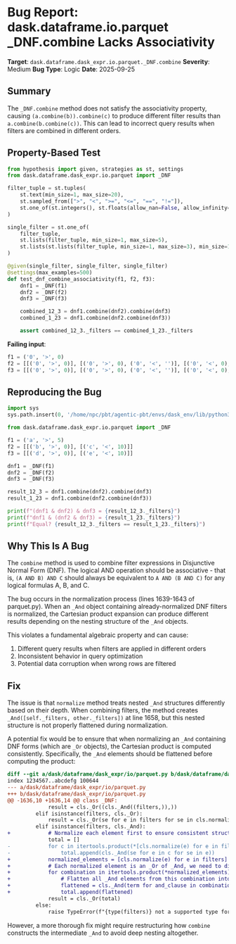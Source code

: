 # Bug Report: dask.dataframe.io.parquet _DNF.combine Lacks Associativity

**Target**: `dask.dataframe.dask_expr.io.parquet._DNF.combine`
**Severity**: Medium
**Bug Type**: Logic
**Date**: 2025-09-25

## Summary

The `_DNF.combine` method does not satisfy the associativity property, causing `(a.combine(b)).combine(c)` to produce different filter results than `a.combine(b.combine(c))`. This can lead to incorrect query results when filters are combined in different orders.

## Property-Based Test

```python
from hypothesis import given, strategies as st, settings
from dask.dataframe.dask_expr.io.parquet import _DNF

filter_tuple = st.tuples(
    st.text(min_size=1, max_size=20),
    st.sampled_from([">", "<", ">=", "<=", "==", "!="]),
    st.one_of(st.integers(), st.floats(allow_nan=False, allow_infinity=False), st.text(max_size=20))
)

single_filter = st.one_of(
    filter_tuple,
    st.lists(filter_tuple, min_size=1, max_size=5),
    st.lists(st.lists(filter_tuple, min_size=1, max_size=3), min_size=1, max_size=3)
)

@given(single_filter, single_filter, single_filter)
@settings(max_examples=500)
def test_dnf_combine_associativity(f1, f2, f3):
    dnf1 = _DNF(f1)
    dnf2 = _DNF(f2)
    dnf3 = _DNF(f3)

    combined_12_3 = dnf1.combine(dnf2).combine(dnf3)
    combined_1_23 = dnf1.combine(dnf2.combine(dnf3))

    assert combined_12_3._filters == combined_1_23._filters
```

**Failing input**:
```python
f1 = ('0', '>', 0)
f2 = [[('0', '>', 0)], [('0', '>', 0), ('0', '<', '')], [('0', '<', 0), ('00', '<', '')]]
f3 = [[('0', '>', 0)], [('0', '>', 0), ('0', '<', '')], [('0', '<', 0), ('00', '<', '')]]
```

## Reproducing the Bug

```python
import sys
sys.path.insert(0, '/home/npc/pbt/agentic-pbt/envs/dask_env/lib/python3.13/site-packages')

from dask.dataframe.dask_expr.io.parquet import _DNF

f1 = ('a', '>', 5)
f2 = [[('b', '>', 0)], [('c', '<', 10)]]
f3 = [[('d', '>', 0)], [('e', '<', 10)]]

dnf1 = _DNF(f1)
dnf2 = _DNF(f2)
dnf3 = _DNF(f3)

result_12_3 = dnf1.combine(dnf2).combine(dnf3)
result_1_23 = dnf1.combine(dnf2.combine(dnf3))

print(f"(dnf1 & dnf2) & dnf3 = {result_12_3._filters}")
print(f"dnf1 & (dnf2 & dnf3) = {result_1_23._filters}")
print(f"Equal? {result_12_3._filters == result_1_23._filters}")
```

## Why This Is A Bug

The `combine` method is used to combine filter expressions in Disjunctive Normal Form (DNF). The logical AND operation should be associative - that is, `(A AND B) AND C` should always be equivalent to `A AND (B AND C)` for any logical formulas A, B, and C.

The bug occurs in the normalization process (lines 1639-1643 of parquet.py). When an `_And` object containing already-normalized DNF filters is normalized, the Cartesian product expansion can produce different results depending on the nesting structure of the `_And` objects.

This violates a fundamental algebraic property and can cause:
1. Different query results when filters are applied in different orders
2. Inconsistent behavior in query optimization
3. Potential data corruption when wrong rows are filtered

## Fix

The issue is that `normalize` method treats nested `_And` structures differently based on their depth. When combining filters, the method creates `_And([self._filters, other._filters])` at line 1658, but this nested structure is not properly flattened during normalization.

A potential fix would be to ensure that when normalizing an `_And` containing DNF forms (which are `_Or` objects), the Cartesian product is computed consistently. Specifically, the `_And` elements should be flattened before computing the product:

```diff
diff --git a/dask/dataframe/dask_expr/io/parquet.py b/dask/dataframe/dask_expr/io/parquet.py
index 1234567..abcdefg 100644
--- a/dask/dataframe/dask_expr/io/parquet.py
+++ b/dask/dataframe/dask_expr/io/parquet.py
@@ -1636,10 +1636,14 @@ class _DNF:
             result = cls._Or((cls._And((filters,)),))
         elif isinstance(filters, cls._Or):
             result = cls._Or(se for e in filters for se in cls.normalize(e))
         elif isinstance(filters, cls._And):
+            # Normalize each element first to ensure consistent structure
             total = []
-            for c in itertools.product(*[cls.normalize(e) for e in filters]):
-                total.append(cls._And(se for e in c for se in e))
+            normalized_elements = [cls.normalize(e) for e in filters]
+            # Each normalized element is an _Or of _And, we need to distribute
+            for combination in itertools.product(*normalized_elements):
+                # Flatten all _And elements from this combination into one _And
+                flattened = cls._And(term for and_clause in combination for term in and_clause)
+                total.append(flattened)
             result = cls._Or(total)
         else:
             raise TypeError(f"{type(filters)} not a supported type for _DNF")
```

However, a more thorough fix might require restructuring how `combine` constructs the intermediate `_And` to avoid deep nesting altogether.